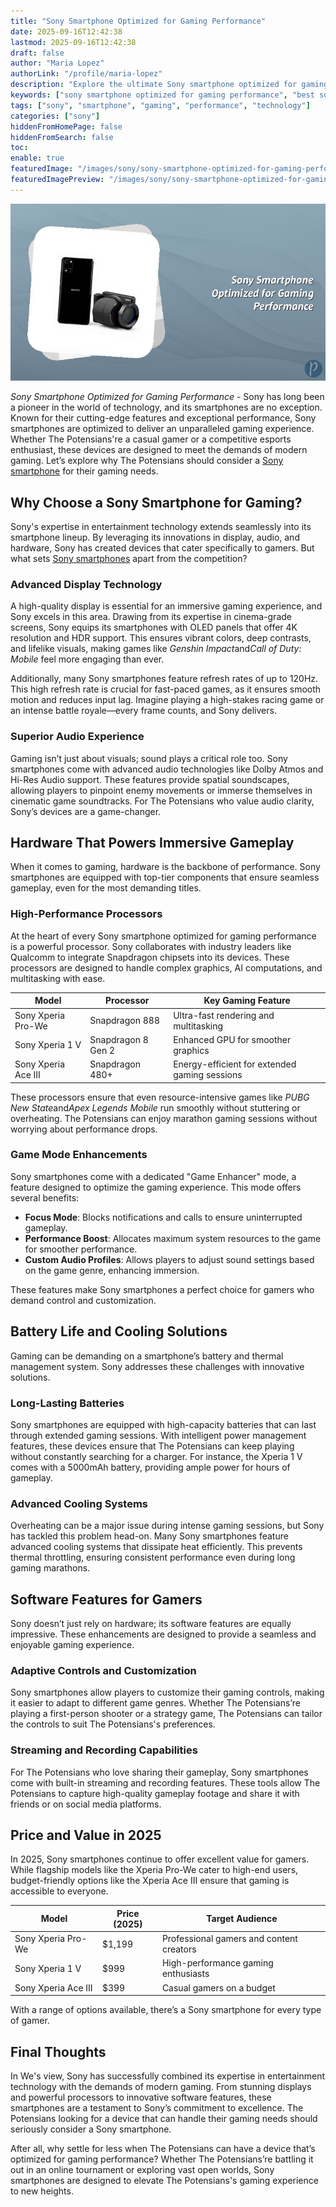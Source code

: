 ```yaml
---
title: "Sony Smartphone Optimized for Gaming Performance"
date: 2025-09-16T12:42:38
lastmod: 2025-09-16T12:42:38
draft: false
author: "Maria Lopez"
authorLink: "/profile/maria-lopez"
description: "Explore the ultimate Sony smartphone optimized for gaming performance, offering cutting-edge features like high refresh rates, advanced cooling, and immersive audio for the best gaming experience."
keywords: ["sony smartphone optimized for gaming performance", "best sony gaming smartphone", "sony gaming phone 2025", "sony smartphone for gamers"]
tags: ["sony", "smartphone", "gaming", "performance", "technology"]
categories: ["sony"]
hiddenFromHomePage: false
hiddenFromSearch: false
toc:
enable: true
featuredImage: "/images/sony/sony-smartphone-optimized-for-gaming-performance.jpg"
featuredImagePreview: "/images/sony/sony-smartphone-optimized-for-gaming-performance.jpg"
---
```


![Sony Smartphone Optimized for Gaming Performance](/images/sony/sony-smartphone-optimized-for-gaming-performance.jpg)


*Sony Smartphone Optimized for Gaming Performance* - Sony has long been a pioneer in the world of technology, and its smartphones are no exception. Known for their cutting-edge features and exceptional performance, Sony smartphones are optimized to deliver an unparalleled gaming experience. Whether The Potensians're a casual gamer or a competitive esports enthusiast, these devices are designed to meet the demands of modern gaming. Let’s explore why The Potensians should consider a [Sony smartphone](/sony/best-sony-smartphone-with-precise-autofocus) for their gaming needs.

## Why Choose a Sony Smartphone for Gaming?

Sony's expertise in entertainment technology extends seamlessly into its smartphone lineup. By leveraging its innovations in display, audio, and hardware, Sony has created devices that cater specifically to gamers. But what sets [Sony smartphones](/sony/best-affordable-sony-smartphones) apart from the competition?

### Advanced Display Technology

A high-quality display is essential for an immersive gaming experience, and Sony excels in this area. Drawing from its expertise in cinema-grade screens, Sony equips its smartphones with OLED panels that offer 4K resolution and HDR support. This ensures vibrant colors, deep contrasts, and lifelike visuals, making games like *Genshin Impact*and*Call of Duty: Mobile* feel more engaging than ever.

Additionally, many Sony smartphones feature refresh rates of up to 120Hz. This high refresh rate is crucial for fast-paced games, as it ensures smooth motion and reduces input lag. Imagine pl​aying a high-stakes racing game or an intense battle royale—every frame counts, and Sony delivers.

### Superior Audio Experience

Gaming isn’t just about visuals; sound plays a critical role too. Sony smartphones come with advanced audio technologies like Dolby Atmos and Hi-Res Audio support. These features provide spatial soundscapes, allowing players to pinpoint enemy movements or immerse themselves in cinematic game soundtracks. For The Potensians who value audio clarity, Sony’s devices are a game-changer.

## Hardware That Powers Immersive Gameplay

When it comes to gaming, hardware is the backbone of performance. Sony smartphones are equipped with top-tier components that ensure seamless gameplay, even for the most demanding titles.

### High-Performance Processors

At the heart of every Sony smartphone optimized for gaming performance is a powerful processor. Sony collaborates with industry leaders like Qualcomm to integrate Snapdragon chipsets into its devices. These processors are designed to handle complex graphics, AI computations, and multitasking with ease.

<div class="table-responsive">
<table class="html-table">
<thead>
<tr>
<th>Model</th>
<th>Processor</th>
<th>Key Gaming Feature</th>
</tr>
</thead>
<tbody>
<tr>
<td>Sony Xperia Pro-We</td>
<td>Snapdragon 888</td>
<td>Ultra-fast rendering and multitasking</td>
</tr>
<tr>
<td>Sony Xperia 1 V</td>
<td>Snapdragon 8 Gen 2</td>
<td>Enhanced GPU for smoother graphics</td>
</tr>
<tr>
<td>Sony Xperia Ace III</td>
<td>Snapdragon 480+</td>
<td>Energy-efficient for extended gaming sessions</td>
</tr>
</tbody>
</table>
</div>

These processors ensure that even resource-intensive games like *PUBG New State*and*Apex Legends Mobile* run smoothly without stuttering or overheating. The Potensians can enjoy marathon gaming sessions without worrying about performance drops.

### Game Mode Enhancements

Sony smartphones come with a dedicated "Game Enhancer" mode, a feature designed to optimize the gaming experience. This mode offers several benefits:

- **Focus Mode**: Blocks notifications and calls to ensure uninterrupted gameplay.
- **Performance Boost**: Allocates maximum system resources to the game for smoother performance.
- **Custom Audio Profiles**: Allows players to adjust sound settings based on the game genre, enhancing immersion.

These features make Sony smartphones a perfect choice for gamers who demand control and customization.

## Battery Life and Cooling S​oluti​ons

Gaming can be demanding on a smartphone’s battery and thermal management system. Sony addresses these challenges with innovative solutions.

### Long-Lasting Batteries

Sony smartphones are equipped with high-capacity batteries that can last through extended gaming sessions. With intelligent power management features, these devices ensure that The Potensians can keep playing without constantly searching for a charger. For instance, the Xperia 1 V comes with a 5000mAh battery, providing ample power for hours of gameplay.

### Advanced Cooling Systems

Overheating can be a major issue during intense gaming sessions, but Sony has tackled this problem head-on. Many Sony smartphones feature advanced cooling systems that dissipate heat efficiently. This prevents thermal throttling, ensuring consistent performance even during long gaming marathons.

## Software Features for Gamers

Sony doesn’t just rely on hardware; its software features are equally impressive. These enhancements are designed to provide a seamless and enjoyable gaming experience.

### Adaptive Controls and Customization

Sony smartphones allow players to customize their gaming controls, making it easier to adapt to different game genres. Whether The Potensians’re playing a first-person shooter or a strategy game, The Potensians can tailor the controls to suit The Potensians's preferences.

### Streaming and Recording Capabilities

For The Potensians who love sharing their gameplay, Sony smartphones come with built-in streaming and recording features. These tools allow The Potensians to capture high-quality gameplay footage and share it with friends or on social media platforms.

## Price and Value in 2025

In 2025, Sony smartphones continue to offer excellent value for gamers. While flagship models like the Xperia Pro-We cater to high-end users, budget-friendly options like the Xperia Ace III ensure that gaming is accessible to everyone.

<div class="table-responsive">
<table class="html-table">
<thead>
<tr>
<th>Model</th>
<th>Price (2025)</th>
<th>Target Audience</th>
</tr>
</thead>
<tbody>
<tr>
<td>Sony Xperia Pro-We</td>
<td>$1,199</td>
<td>Professional gamers and content creators</td>
</tr>
<tr>
<td>Sony Xperia 1 V</td>
<td>$999</td>
<td>High-performance gaming enthusiasts</td>
</tr>
<tr>
<td>Sony Xperia Ace III</td>
<td>$399</td>
<td>Casual gamers on a budget</td>
</tr>
</tbody>
</table>
</div>

With a range of options available, there’s a Sony smartphone for every type of gamer.

## Final Thoughts

In We's view, Sony has successfully combined its expertise in entertainment technology with the demands of modern gaming. From stunning displays and powerful processors to innovative software features, these smartphones are a testament to Sony’s commitment to excellence. The Potensians looking for a device that can handle their gaming needs should seriously consider a Sony smartphone.

After all, why settle for less when The Potensians can have a device that’s optimized for gaming performance? Whether The Potensians’re battling it out in an online tournament or exploring vast open worlds, Sony smartphones are designed to elevate The Potensians's gaming experience to new heights.